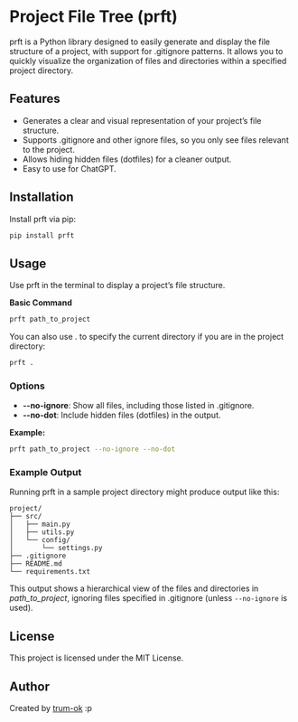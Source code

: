 # Project File Tree (prft)

prft is a Python library designed to easily generate and display the file structure of a project, with support for .gitignore patterns. It allows you to quickly visualize the organization of files and directories within a specified project directory.

## Features
-	Generates a clear and visual representation of your project’s file structure.
-	Supports .gitignore and other ignore files, so you only see files relevant to the project.
-	Allows hiding hidden files (dotfiles) for a cleaner output.
-   Easy to use for ChatGPT.

## Installation
Install prft via pip:
```bash
pip install prft
```

## Usage
Use prft in the terminal to display a project’s file structure.

**Basic Command**
```bash
prft path_to_project
```

You can also use . to specify the current directory if you are in the project directory:

```bash
prft .
```

### Options
- **--no-ignore**: Show all files, including those listed in .gitignore.
- **--no-dot**: Include hidden files (dotfiles) in the output.

**Example:**
```bash
prft path_to_project --no-ignore --no-dot
```

### Example Output

Running prft in a sample project directory might produce output like this:
```
project/
├── src/
│   ├── main.py
│   ├── utils.py
│   └── config/
│       └── settings.py
├── .gitignore
├── README.md
└── requirements.txt
```
This output shows a hierarchical view of the files and directories in *path_to_project*, ignoring files specified in .gitignore (unless `--no-ignore` is used).

## License

This project is licensed under the MIT License.

## Author

Created by [trum-ok](https://github.com/Trum-ok) :p
